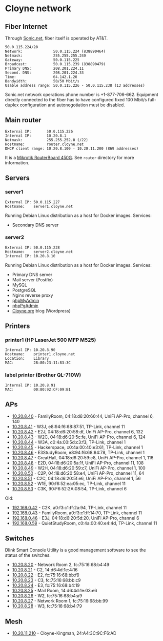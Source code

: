 # Cloyne network

## Fiber Internet

Through [Sonic.net](http://sonic.net/), fiber itself is operated by AT&T.

    50.0.115.224/28
    Network:              50.0.115.224 (838890464)
    Netmask:              255.255.255.240
    Gateway:              50.0.115.225
    Broadcast:            50.0.115.239 (838890479)
    Primary DNS:          208.201.224.11
    Second. DNS:          208.201.224.33
    Time:                 64.142.1.20
    Bandwidth:            50/50 Mbit/s
    Usable address range: 50.0.115.226 - 50.0.115.238 (13 addresses)

Sonic.net network operations phone number is +1-877-706-662. Equipment directly connected to the fiber has to have configured fixed 100 Mbit/s full-duplex configuration and autonegotiation must be disabled.

## Main router

    External IP:       50.0.115.226
    Internal IP:       10.20.8.1
    Netmask:           255.255.252.0 (/22)
    Hostname:          router.cloyne.net
    DHCP client range: 10.20.8.100 - 10.20.11.200 (869 addresses)

It is a [Mikrotik RouterBoard 450G](http://routerboard.com/RB450G). See `router` directory for more information.

## Servers

### server1 ###

    External IP: 50.0.115.227
    Hostname:    server1.cloyne.net

Running Debian Linux distribution as a host for Docker images. Services:
 * Secondary DNS server

### server2 ###

    External IP: 50.0.115.228
    Hostname:    server2.cloyne.net
    Internal IP: 10.20.8.10

Running Debian Linux distribution as a host for Docker images. Services:
 * Primary DNS server
 * Mail server (Postfix)
 * MySQL
 * PostgreSQL
 * Nginx reverse proxy
 * [phpMyAdmin](http://cloyne.net/phpmyadmin/)
 * [phpPgAdmin](http://cloyne.net/phppgadmin/)
 * [Cloyne.org](http://cloyne.org) blog (Wordpress)

## Printers

### printer1 (HP LaserJet 500 MFP M525) ###

    Internal IP: 10.20.8.90
    Hostname:    printer1.cloyne.net
    Location:    Library
    MAC:         28:80:23:11:83:3C

### label printer (Brother QL-710W) ###

    Internal IP: 10.20.8.91
    MAC:         00:80:92:CF:09:B1

## APs

 * [10.20.8.40](http://10.20.8.40) - FamilyRoom, 04:18:d6:20:60:44, UniFi AP-Pro, channel 6, 140
 * [10.20.8.41](http://10.20.8.41) - W3J, e8:94:f6:68:87:51, TP-Link, channel 11
 * [10.20.8.42](http://10.20.8.42) - E2J, 04:18:d6:20:58:df, UniFi AP-Pro, channel 6, 132
 * [10.20.8.43](http://10.20.8.43) - W2C, 04:18:d6:20:5c:fe, UniFi AP-Pro, channel 6, 124
 * [10.20.8.44](http://10.20.8.44) - W3A, c0:4a:00:5d:c3:f3, TP-Link, channel 1
 * [10.20.8.45](http://10.20.8.45) - Hackerspace, c0:4a:00:40:e3:61, TP-Link, channel 1
 * [10.20.8.46](http://10.20.8.46) - E3StudyRoom, e8:94:f6:68:84:78, TP-Link, channel 1
 * [10.20.8.47](http://10.20.8.47) - GreatHall, 04:18:d6:20:59:c8, UniFi AP-Pro, channel 1, 116
 * [10.20.8.48](http://10.20.8.48) - E2D, 04:18:d6:20:5a:1f, UniFi AP-Pro, channel 11, 108
 * [10.20.8.49](http://10.20.8.49) - W2H, 04:18:d6:20:59:c7, UniFi AP-Pro, channel 1, 100
 * [10.20.8.50](http://10.20.8.50) - C2P, 04:18:d6:20:58:e4, UniFi AP-Pro, channel 11, 64
 * [10.20.8.51](http://10.20.8.51) - C2C, 04:18:d6:20:5f:e6, UniFi AP-Pro, channel 1, 56
 * [10.20.8.52](http://10.20.8.52) - W1E, 90:f6:52:ea:05:ec, TP-Link, channel 11
 * [10.20.8.53](http://10.20.8.53) - C3K, 90:F6:52:2A:08:54, TP-Link, channel 6

Old:

 * [192.168.0.42](http://192.168.0.42) - C2K, a0:f3:c1:ff:2a:94, TP-Link, channel 11
 * [192.168.0.43](http://192.168.0.43) - FamilyRoom, a0:f3:c1:ff:14:70,  TP-Link, channel 11
 * [192.168.0.46](http://192.168.0.46) - E3J, 04:18:d6:20:5d:20, UniFi AP-Pro, channel 6
 * [192.168.0.59](http://192.168.0.59) - QuietStudyRoom, c0:4a:00:40:e4:4d, TP-Link, channel 11

## Switches
 Dlink Smart Console Utility is a good management software to see the status of the switches.
 * [10.20.8.20](http://10.20.8.20) - Network Room 2, fc:75:16:68:b4:49
 * [10.20.8.21](http://10.20.8.21) - C2, 14:d6:4d:1e:4:16
 * [10.20.8.22](http://10.20.8.22) - E2, fc:75:16:68:bb:f9
 * [10.20.8.23](http://10.20.8.23) - C3, fc:75:16:68:bb:c9
 * [10.20.8.24](http://10.20.8.24) - E3, fc:75:16:68:b4:19
 * [10.20.8.25](http://10.20.8.25) - Mail Room, 14:d6:4d:1e:03:e6
 * [10.20.8.26](http://10.20.8.26) - W2, fc:75:16:68:b4:a9
 * [10.20.8.27](http://10.20.8.27) - Network Room 1, fc:75:16:68:bb:99
 * [10.20.8.28](http://10.20.8.28) - W3, fc:75:16:68:b4:79

## Mesh

 * [10.20.11.210](http://10.20.11.210) – Cloyne-Kingman, 24:A4:3C:9C:F6:AD
